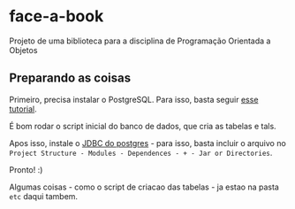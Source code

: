 # face-a-book
Projeto de uma biblioteca para a disciplina de Programação Orientada a Objetos

## Preparando as coisas

Primeiro, precisa instalar o PostgreSQL. Para isso, basta seguir [esse tutorial](https://r00t4bl3.com/post/how-to-install-postgresql-11-on-linux-mint-19-tara).

É bom rodar o script inicial do banco de dados, que cria as tabelas e tals.

Apos isso, instale o [JDBC do postgres](https://jdbc.postgresql.org/download.html) - para isso, basta incluir o arquivo no `Project Structure - Modules - Dependences - + - Jar or Directories`.

Pronto! :)

Algumas coisas - como o script de criacao das tabelas - ja estao na pasta `etc` daqui tambem.